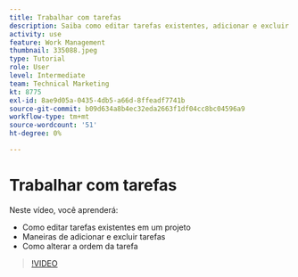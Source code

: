 ```yaml
---
title: Trabalhar com tarefas
description: Saiba como editar tarefas existentes, adicionar e excluir tarefas e alterar a ordem de tarefas em um projeto em [!DNL  Workfront].
activity: use
feature: Work Management
thumbnail: 335088.jpeg
type: Tutorial
role: User
level: Intermediate
team: Technical Marketing
kt: 8775
exl-id: 8ae9d05a-0435-4db5-a66d-8ffeadf7741b
source-git-commit: b09d634a8b4ec32eda2663f1df04cc8bc04596a9
workflow-type: tm+mt
source-wordcount: '51'
ht-degree: 0%

---
```


# Trabalhar com tarefas

Neste vídeo, você aprenderá:

* Como editar tarefas existentes em um projeto
* Maneiras de adicionar e excluir tarefas
* Como alterar a ordem da tarefa

>[!VIDEO](https://video.tv.adobe.com/v/335088/?quality=12)
